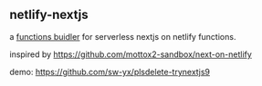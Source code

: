 ## netlify-nextjs

a [functions buidler](https://github.com/netlify/netlify-dev-plugin/#function-builders-function-builder-detection-and-relationship-with-netlify-lambda) for serverless nextjs on netlify functions.

inspired by https://github.com/mottox2-sandbox/next-on-netlify

demo: https://github.com/sw-yx/plsdelete-trynextjs9
